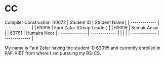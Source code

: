 # CC
Compiler Construction 110072
| Student ID     | Student Name                |
| -------------  | -------------               |
| 63095          | Farit Zafar (Group Leader)  | 
| 63006          | Sumair Ansar                |
| 63761          | Humaira Noor                | 
| -------------  |  -------------              |
|                |                             | 
| -------------  |  -------------              |



My name is Farit Zafar having the student ID 63095 and currently enrolled in PAF-KIET from where I am pursuing my BS-CS. 
